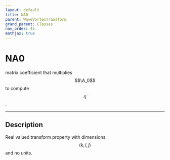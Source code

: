 ```yaml
---
layout: default
title: NA0
parent: WaveVortexTransform
grand_parent: Classes
nav_order: 45
mathjax: true
---
```


#  NA0

matrix coefficient that multiplies $$\A_0$$ to compute $$\tilde{\eta}$$.


---

## Description
Real valued transform property with dimensions $$(k,l,j)$$ and no units.

